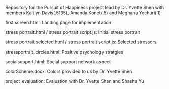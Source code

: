 Repository for the Pursuit of Happiness project lead by Dr. Yvette Shen with members Kaitlyn Davis(.5135), 
Amanda Konet(.5) and Meghana Yechuri(.1)


first screen.html: Landing page for implementation

stress portrait.html / stress portrait script.js: Initial stress portrait

stress portrait selected.html / stress portrait script.js: Selected stressors

stressportrait_circles.html: Positive psychology stratgies

socialsupport.html: Social support network aspect

colorScheme.docx: Colors provided to us by Dr. Yvette Shen

project_evaluation: Evaluation with Dr. Yvette Shen and Shasha Yu

